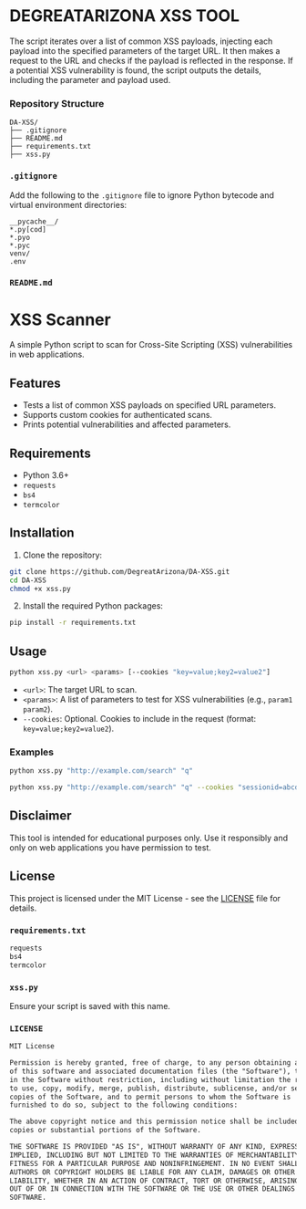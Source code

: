 # DEGREATARIZONA XSS TOOL
The script iterates over a list of common XSS payloads, injecting each payload into the specified parameters of the target URL. It then makes a request to the URL and checks if the payload is reflected in the response. If a potential XSS vulnerability is found, the script outputs the details, including the parameter and payload used.


### Repository Structure

```
DA-XSS/
├── .gitignore
├── README.md
├── requirements.txt
├── xss.py
```

### `.gitignore`
Add the following to the `.gitignore` file to ignore Python bytecode and virtual environment directories:

```
__pycache__/
*.py[cod]
*.pyo
*.pyc
venv/
.env
```

### `README.md`


# XSS Scanner

A simple Python script to scan for Cross-Site Scripting (XSS) vulnerabilities in web applications.

## Features

- Tests a list of common XSS payloads on specified URL parameters.
- Supports custom cookies for authenticated scans.
- Prints potential vulnerabilities and affected parameters.

## Requirements

- Python 3.6+
- `requests`
- `bs4`
- `termcolor`

## Installation

1. Clone the repository:

```sh
git clone https://github.com/DegreatArizona/DA-XSS.git
cd DA-XSS
chmod +x xss.py
```

2. Install the required Python packages:

```sh
pip install -r requirements.txt
```

## Usage

```sh
python xss.py <url> <params> [--cookies "key=value;key2=value2"]
```

- `<url>`: The target URL to scan.
- `<params>`: A list of parameters to test for XSS vulnerabilities (e.g., `param1 param2`).
- `--cookies`: Optional. Cookies to include in the request (format: `key=value;key2=value2`).

### Examples

```sh
python xss.py "http://example.com/search" "q"
```

```sh
python xss.py "http://example.com/search" "q" --cookies "sessionid=abcd1234"
```

## Disclaimer

This tool is intended for educational purposes only. Use it responsibly and only on web applications you have permission to test.

## License

This project is licensed under the MIT License - see the [LICENSE](LICENSE) file for details.

### `requirements.txt`

```txt
requests
bs4
termcolor
```

### `xss.py`

Ensure your script is saved with this name.

### `LICENSE`

```markdown
MIT License

Permission is hereby granted, free of charge, to any person obtaining a copy
of this software and associated documentation files (the "Software"), to deal
in the Software without restriction, including without limitation the rights
to use, copy, modify, merge, publish, distribute, sublicense, and/or sell
copies of the Software, and to permit persons to whom the Software is
furnished to do so, subject to the following conditions:

The above copyright notice and this permission notice shall be included in all
copies or substantial portions of the Software.

THE SOFTWARE IS PROVIDED "AS IS", WITHOUT WARRANTY OF ANY KIND, EXPRESS OR
IMPLIED, INCLUDING BUT NOT LIMITED TO THE WARRANTIES OF MERCHANTABILITY,
FITNESS FOR A PARTICULAR PURPOSE AND NONINFRINGEMENT. IN NO EVENT SHALL THE
AUTHORS OR COPYRIGHT HOLDERS BE LIABLE FOR ANY CLAIM, DAMAGES OR OTHER
LIABILITY, WHETHER IN AN ACTION OF CONTRACT, TORT OR OTHERWISE, ARISING FROM,
OUT OF OR IN CONNECTION WITH THE SOFTWARE OR THE USE OR OTHER DEALINGS IN THE
SOFTWARE.
```
